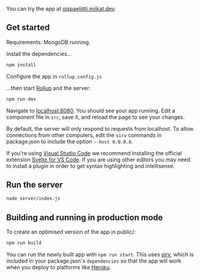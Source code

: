 You can try the app at [oispaeliitti.miikat.dev](https://oispaeliitti.miikat.dev).

## Get started

Requirements: MongoDB running.

Install the dependencies...

```bash
npm install
```

Configure the app in `rollup.config.js`

...then start [Rollup](https://rollupjs.org) and the server:

```bash
npm run dev
```

Navigate to [localhost:8080](http://localhost:8080). You should see your app running. Edit a component file in `src`, save it, and reload the page to see your changes.

By default, the server will only respond to requests from localhost. To allow connections from other computers, edit the `sirv` commands in package.json to include the option `--host 0.0.0.0`.

If you're using [Visual Studio Code](https://code.visualstudio.com/) we recommend installing the official extension [Svelte for VS Code](https://marketplace.visualstudio.com/items?itemName=svelte.svelte-vscode). If you are using other editors you may need to install a plugin in order to get syntax highlighting and intellisense.

## Run the server

```bash
node server/index.js
```

## Building and running in production mode

To create an optimised version of the app in public/:

```bash
npm run build
```

You can run the newly built app with `npm run start`. This uses [sirv](https://github.com/lukeed/sirv), which is included in your package.json's `dependencies` so that the app will work when you deploy to platforms like [Heroku](https://heroku.com).
